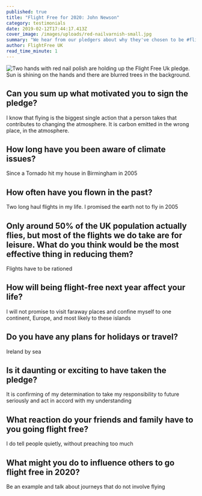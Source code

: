 ```yaml
---
published: true
title: "Flight Free for 2020: John Newson"
category: testimonials
date: 2019-02-12T17:44:17.413Z
cover_image: /images/uploads/red-nailvarnish-small.jpg
summary: "We hear from our pledgers about why they've chosen to be #flightfree in 2020"
author: FlightFree UK
read_time_minute: 1
---
```

![Two hands with red nail polish are holding up the Flight Free Uk pledge. Sun is shining on the hands and there are blurred trees in the background. ](/images/uploads/red-nailvarnish.jpg)

## **Can you sum up what motivated you to sign the pledge?**  

I know that flying is the biggest single action that a person takes that contributes to changing the atmosphere. It is carbon emitted in the wrong place, in the atmosphere.

## **How long have you been aware of climate issues?** 

Since a Tornado hit my house in Birmingham in 2005

## **How often have you flown in the past?** 

Two long haul flights in my life. I promised the earth not to fly in 2005

## **Only around 50% of the UK population actually flies, but most of the flights we do take are for leisure. What do you think would be the most effective thing in reducing them?** 

Flights have to be rationed

## **How will being flight-free next year affect your life?** 

I will not promise to visit faraway places and confine myself to one continent, Europe, and most likely to these islands 

## **Do you have any plans for holidays or travel?** 

Ireland by sea

## **Is it daunting or exciting to have taken the pledge?** 

It is confirming of my determination to take my responsibility to future seriously and act in accord with my understanding

## **What reaction do your friends and family have to you going flight free?**  

I do tell people quietly, without preaching too much

## **What might you do to influence others to go flight free in 2020?** 

Be an example and talk about journeys that do not involve flying